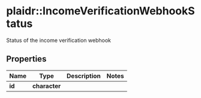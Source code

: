 # plaidr::IncomeVerificationWebhookStatus

Status of the income verification webhook

## Properties
Name | Type | Description | Notes
------------ | ------------- | ------------- | -------------
**id** | **character** |  | 


